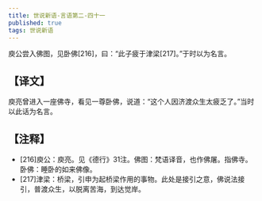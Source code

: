 ```yaml
---
title: 世说新语-言语第二-四十一
published: true
tags: 世说新语
---
```


庾公尝入佛图，见卧佛[216]，曰：“此子疲于津梁[217]。”于时以为名言。

## 【译文】

庾亮曾进入一座佛寺，看见一尊卧佛，说道：“这个人因济渡众生太疲乏了。”当时以此话为名言。

## 【注释】

- [216]庾公：庾亮。见《德行》31注。佛图：梵语译音，也作佛屠。指佛寺。卧佛：睡卧的如来佛像。
- [217]津梁：桥梁，引申为起桥梁作用的事物。此处是接引之意，佛说法接引，普渡众生，以脱离苦海，到达觉岸。
